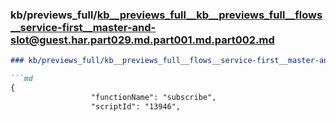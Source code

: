 ### kb/previews_full/kb__previews_full__kb__previews_full__flows__service-first__master-and-slot@guest.har.part029.md.part001.md.part002.md

```md
### kb/previews_full/kb__previews_full__flows__service-first__master-and-slot@guest.har.part029.md.part001.md (part 002)

```md
{
                  "functionName": "subscribe",
                  "scriptId": "13946",
          
```

```

```
